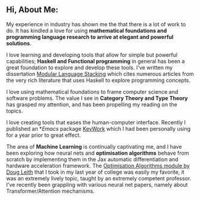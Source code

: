 ## Hi, About Me:
My experience in industry has shown me the that there is a lot of work to do. It has kindled a love for using **mathematical foundations and programming language research to arrive at elegant and powerful solutions**.
   
I love learning and developing tools that allow for simple but powerful capabilities; **Haskell and Functional programming** in general has been a great foundation to explore and develop these tools. I've written my dissertation [Modular Language Stacking](https://github.com/ErnestKz/Dissertation-ModularLanguageStacking/blob/main/Dissertation.pdf) which cites numerous articles from the very rich literature that uses Haskell to explore programming concepts.
   
I love using mathematical foundations to frame computer science and software problems. The value I see in **Category Theory and Type Theory** has grasped my attention, and has been propelling my reading on the topics.
  
I love creating tools that eases the human-computer interface. Recently I published an **Emacs* package [KeyWork](https://github.com/ErnestKz/KeyWork) which I had been personally using for a year prior to great effect.
  
The area of **Machine Learning** is continually captivating me, and I have been exploring how neural nets and **optimisation algorithms** behave from scratch by implementing them in the Jax automatic differentiation and hardware acceleration framework. The [Optimisation Algorithms module by Doug Leith](https://www.scss.tcd.ie/Doug.Leith/CS7DS2/) that I took in my last year of college was easily my favorite, it was an extremely lively topic, taught by an extremely competent professor. I've recently been grappling with various neural net papers, namely about Transformer/Attention mechanisms.
